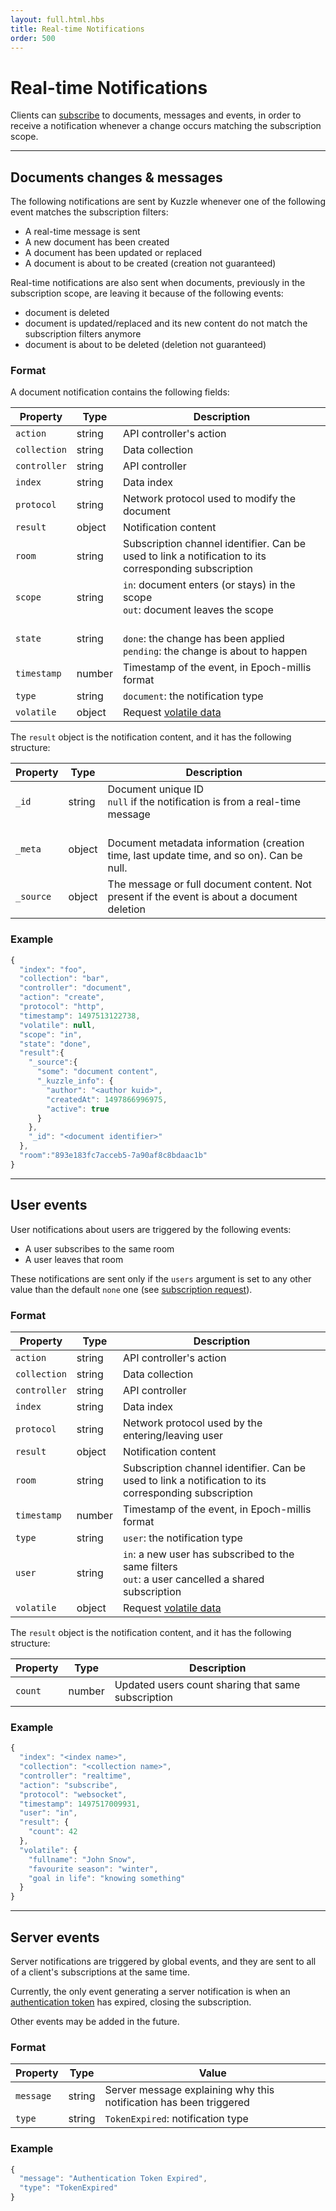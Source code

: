 ```yaml
---
layout: full.html.hbs
title: Real-time Notifications
order: 500
---
```


# Real-time Notifications

Clients can [subscribe](/api/1/controller-realtime/subscribe) to documents, messages and events, in order to receive a notification whenever a change occurs matching the subscription scope.

---

## Documents changes & messages

The following notifications are sent by Kuzzle whenever one of the following event matches the subscription filters:

- A real-time message is sent
- A new document has been created
- A document has been updated or replaced
- <DeprecatedBadge version="1.5.0" /> A document is about to be created (creation not guaranteed)

Real-time notifications are also sent when documents, previously in the subscription scope, are leaving it because of the following events:

- document is deleted
- document is updated/replaced and its new content do not match the subscription filters anymore
- <DeprecatedBadge version="1.5.0" /> document is about to be deleted (deletion not guaranteed)

### Format

A document notification contains the following fields:

| Property     | Type   | Description                                                                                                              |
| ------------ | ------ | ------------------------------------------------------------------------------------------------------------------------ |
| `action`     | string | API controller's action                                                                                                  |
| `collection` | string | Data collection                                                                                                          |
| `controller` | string | API controller                                                                                                           |
| `index`      | string | Data index                                                                                                               |
| `protocol`   | string | Network protocol used to modify the document                                                                             |
| `result`     | object | Notification content                                                                                                     |
| `room`       | string | Subscription channel identifier. Can be used to link a notification to its corresponding subscription                    |
| `scope`      | string | `in`: document enters (or stays) in the scope<br/>`out`: document leaves the scope                                       |
| `state`      | string | <DeprecatedBadge version="1.5.0" /><br/>`done`: the change has been applied<br/>`pending`: the change is about to happen | `pending`, `done` |
| `timestamp`  | number | Timestamp of the event, in Epoch-millis format                                                                           |
| `type`       | string | `document`: the notification type                                                                                        |
| `volatile`   | object | Request [volatile data](/api/1/essentials/volatile-data/)                                                                |

The `result` object is the notification content, and it has the following structure:

| Property  | Type   | Description                                                                                                                      |
| --------- | ------ | -------------------------------------------------------------------------------------------------------------------------------- |
| `_id`     | string | Document unique ID<br/>`null` if the notification is from a real-time message                                                    |
| `_meta`   | object | <DeprecatedBadge version="1.3.0" /><br/>Document metadata information (creation time, last update time, and so on). Can be null. |
| `_source` | object | The message or full document content. Not present if the event is about a document deletion                                      |

### Example

```js
{
  "index": "foo",
  "collection": "bar",
  "controller": "document",
  "action": "create",
  "protocol": "http",
  "timestamp": 1497513122738,
  "volatile": null,
  "scope": "in",
  "state": "done",
  "result":{
    "_source":{
      "some": "document content",
      "_kuzzle_info": {
        "author": "<author kuid>",
        "createdAt": 1497866996975,
        "active": true
      }
    },
    "_id": "<document identifier>"
  },
  "room":"893e183fc7acceb5-7a90af8c8bdaac1b"
}
```

---

## User events

User notifications about users are triggered by the following events:

- A user subscribes to the same room
- A user leaves that room

These notifications are sent only if the `users` argument is set to any other value than the default `none` one (see [subscription request](/api/1/controller-realtime/subscribe/)).

### Format

| Property     | Type   | Description                                                                                           |
| ------------ | ------ | ----------------------------------------------------------------------------------------------------- |
| `action`     | string | API controller's action                                                                               |
| `collection` | string | Data collection                                                                                       |
| `controller` | string | API controller                                                                                        |
| `index`      | string | Data index                                                                                            |
| `protocol`   | string | Network protocol used by the entering/leaving user                                                    |
| `result`     | object | Notification content                                                                                  |
| `room`       | string | Subscription channel identifier. Can be used to link a notification to its corresponding subscription |
| `timestamp`  | number | Timestamp of the event, in Epoch-millis format                                                        |
| `type`       | string | `user`: the notification type                                                                         |
| `user`       | string | `in`: a new user has subscribed to the same filters<br/>`out`: a user cancelled a shared subscription |
| `volatile`   | object | Request [volatile data](/api/1/essentials/volatile-data/)                                             |

The `result` object is the notification content, and it has the following structure:

| Property | Type   | Description                                        |
| -------- | ------ | -------------------------------------------------- |
| `count`  | number | Updated users count sharing that same subscription |

### Example

```js
{
  "index": "<index name>",
  "collection": "<collection name>",
  "controller": "realtime",
  "action": "subscribe",
  "protocol": "websocket",
  "timestamp": 1497517009931,
  "user": "in",
  "result": {
    "count": 42
  },
  "volatile": {
    "fullname": "John Snow",
    "favourite season": "winter",
    "goal in life": "knowing something"
  }
}
```

---

## Server events

Server notifications are triggered by global events, and they are sent to all of a client's subscriptions at the same time.

Currently, the only event generating a server notification is when an [authentication token](/core/1/guide/guides/essentials/user-authentication/) has expired, closing the subscription.

Other events may be added in the future.

### Format

| Property  | Type   | Value                                                              |
| --------- | ------ | ------------------------------------------------------------------ |
| `message` | string | Server message explaining why this notification has been triggered |
| `type`    | string | `TokenExpired`: notification type                                  |

### Example

```js
{
  "message": "Authentication Token Expired",
  "type": "TokenExpired"
}
```
